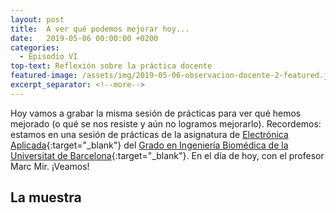 ```yaml
---
layout: post
title:  A ver qué podemos mejorar hoy...
date:   2019-05-06 00:00:00 +0200
categories:
  - Episodio VI
top-text: Reflexión sobre la práctica docente
featured-image: /assets/img/2019-05-06-observacion-docente-2-featured.jpg
excerpt_separator: <!--more-->
---
```


Hoy vamos a grabar la misma sesión de prácticas para ver qué hemos mejorado (o qué se nos resiste y aún no logramos mejorarlo). Recordemos: estamos en una sesión de prácticas de la asignatura de [Electrónica Aplicada](http://grad.ub.edu/grad3/plae/AccesInformePDInfes?curs=2019&assig=363827&ens=TG1074&recurs=pladocent&n2=1&idioma=CAT){:target="_blank"} del [Grado en Ingeniería Biomédica de la Universitat de Barcelona](https://www.ub.edu/portal/web/medicina-ciencies-salut/grau/-/ensenyament/detallEnsenyament/4917593){:target="_blank"}. En el día de hoy, con el profesor Marc Mir. ¡Veamos!

<!--more-->

## La muestra

<style>
  .player-container {
    position: relative;
    padding-bottom: 56.25%; /* 16:9 */
    height: 0;
    margin: 45px 0;
  }
  .player-container iframe {
    position: absolute;
    top: 0;
    left: 0;
    width: 100%;
    height: 100%;
  }
</style>
<div class="player-container">
  <div id="player"></div>
</div>


<script>
  var tag = document.createElement('script');
  var w = 640*2;
  var h = 360*2;

  tag.src = "https://www.youtube.com/iframe_api";
  var firstScriptTag = document.getElementsByTagName('script')[0];
  firstScriptTag.parentNode.insertBefore(tag, firstScriptTag);

  var player;
  function onYouTubeIframeAPIReady() {
    player = new YT.Player('player', {
      height: h,
      width: w,
      videoId: 'MMBK_AXsGYE',
      playerVars: {
        'showinfo': 0
      }
    });
  }
</script>